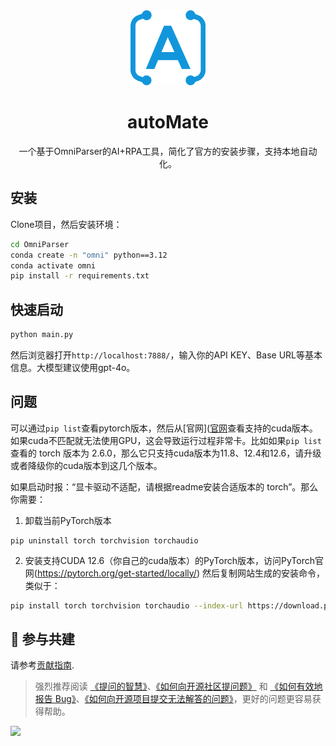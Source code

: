 <div align="center"><a name="readme-top"></a>

<img src="./resources/logo.png" width="120" height="120" alt="autoMate logo">
<h1>autoMate</h1>

一个基于OmniParser的AI+RPA工具，简化了官方的安装步骤，支持本地自动化。



</div>

## 安装
Clone项目，然后安装环境：

```bash
cd OmniParser
conda create -n "omni" python==3.12
conda activate omni
pip install -r requirements.txt
```

## 快速启动
```bash
python main.py
```

然后浏览器打开`http://localhost:7888/`，输入你的API KEY、Base URL等基本信息。大模型建议使用gpt-4o。

## 问题
可以通过`pip list`查看pytorch版本，然后从[官网]([官网](https://pytorch.org/get-started/locally/)查看支持的cuda版本。如果cuda不匹配就无法使用GPU，这会导致运行过程非常卡。比如如果`pip list`查看的 torch 版本为 2.6.0，那么它只支持cuda版本为11.8、12.4和12.6，请升级或者降级你的cuda版本到这几个版本。

如果启动时报：“显卡驱动不适配，请根据readme安装合适版本的 torch”。那么你需要：
1. 卸载当前PyTorch版本
```shell
pip uninstall torch torchvision torchaudio
```
2. 安装支持CUDA 12.6（你自己的cuda版本）的PyTorch版本，访问PyTorch官网(https://pytorch.org/get-started/locally/)
然后复制网站生成的安装命令，类似于：
```bash
pip install torch torchvision torchaudio --index-url https://download.pytorch.org/whl/cu126
```

## 🤝 参与共建

请参考[贡献指南](https://s0soyusc93k.feishu.cn/wiki/ZE7KwtRweicLbNkHSdMcBMTxngg?from=from_copylink).

> 强烈推荐阅读 [《提问的智慧》](https://github.com/ryanhanwu/How-To-Ask-Questions-The-Smart-Way)、[《如何向开源社区提问题》](https://github.com/seajs/seajs/issues/545) 和 [《如何有效地报告 Bug》](http://www.chiark.greenend.org.uk/%7Esgtatham/bugs-cn.html)、[《如何向开源项目提交无法解答的问题》](https://zhuanlan.zhihu.com/p/25795393)，更好的问题更容易获得帮助。

<a href="https://github.com/yuruotong1/autoMate/graphs/contributors">
  <img src="https://contrib.rocks/image?repo=yuruotong1/autoMate" />
</a>
